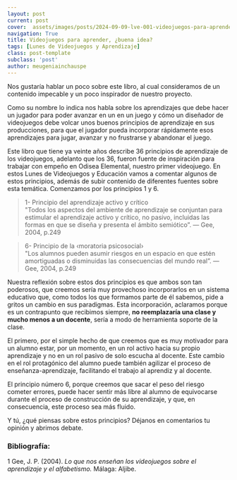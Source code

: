 ```yaml
---
layout: post
current: post
cover:  assets/images/posts/2024-09-09-lve-001-videojuegos-para-aprender.jpg
navigation: True
title: Videojuegos para aprender, ¿buena idea?
tags: [Lunes de Videojuegos y Aprendizaje]
class: post-template
subclass: 'post'
author: meugeniainchauspe
---
```


Nos gustaría hablar un poco sobre este libro, al cual consideramos de un contenido impecable y un poco inspirador de nuestro proyecto.

Como su nombre lo indica nos habla sobre los aprendizajes que debe hacer un jugador para poder avanzar en un en un juego y cómo un diseñador de videojuegos debe volcar unos buenos principios de aprendizaje en sus producciones, para que el jugador pueda incorporar rápidamente esos aprendizajes para jugar, avanzar y no frustrarse y abandonar el juego.

Este libro que tiene ya veinte años describe 36 principios de aprendizaje de los videojuegos, adelanto que los 36, fueron fuente de inspiración para trabajar con empeño en Odisea Elemental, nuestro primer videojuego. En estos Lunes de Videojuegos y Educación vamos a comentar algunos de estos principios, además de subir contenido de diferentes fuentes sobre esta temática. Comenzamos por los principios 1 y 6. 

> 1- Principio del aprendizaje activo y crítico\
"Todos los aspectos del ambiente de aprendizaje se conjuntan para estimular el aprendizaje activo y crítico, no pasivo, incluidas las formas en que se diseña y presenta el ámbito semiótico”. &mdash; Gee, 2004, p.249

> 6- Principio de la ‹moratoria psicosocial›\
"Los alumnos pueden asumir riesgos en un espacio en que estén amortiguadas o disminuidas las consecuencias del mundo real”. &mdash; Gee, 2004, p.249

Nuestra reflexión sobre estos dos principios es que ambos son tan poderosos, que creemos sería muy provechoso incorporarlos en un sistema educativo que, como todos los que formamos parte de él sabemos, pide a gritos un cambio en sus paradigmas. Esta incorporación, aclaramos porque es un contrapunto que recibimos siempre, **no reemplazaría una clase y mucho menos a un docente**, sería a modo de herramienta soporte de la clase.

El primero, por el simple hecho de que creemos que es muy motivador para un alumno estar, por un momento, en un rol activo hacia su propio aprendizaje y no en un rol pasivo de solo escucha al docente. Este cambio en el rol protagónico del alumno puede también agilizar el proceso de enseñanza-aprendizaje, facilitando el trabajo al aprendiz y al docente.

El principio número 6, porque creemos que sacar el peso del riesgo cometer errores, puede hacer sentir más libre al alumno de equivocarse durante el proceso de construcción de su aprendizaje, y que, en consecuencia, este proceso sea más fluido.

Y tú, ¿qué piensas sobre estos principios? Déjanos en comentarios tu opinión y abrimos debate.

### Bibliografía:
1 Gee, J. P. (2004). *Lo que nos enseñan los videojuegos sobre el aprendizaje y el alfabetismo.* Málaga: Aljibe.